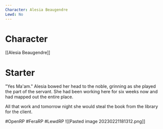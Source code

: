 ```yaml
---
Character: Alesia Beaugendre
Lewd: No
---
```

# Character
[[Alesia Beaugendre]]

# Starter
"Yes Ma'am." Alesia bowed her head to the noble, grinning as she played the part of the servant. She had been working here for six weeks now and had mapped out the entire place.

All that work and tomorrow night she would steal the book from the library for the client.  

#OpenRP #FeraRP #LewdRP 
![[Pasted image 20230221181312.png]]
